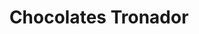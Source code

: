 ---
title: "Chocolates Tronador"
url: /san-carlos-de-bariloche/chocolates-tronador/
shop: chocolate
---